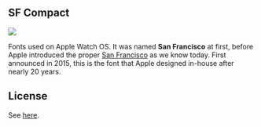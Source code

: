 ## SF Compact

![](https://i.imgur.com/KEnHPzZ.png)

Fonts used on Apple Watch OS. It was named **San Francisco** at first, before Apple introduced the proper [San Francisco](../SF%20Pro/) as we know today.
First announced in 2015, this is the font that Apple designed in-house after nearly 20 years.

## License
See [here](../README.md#license).
